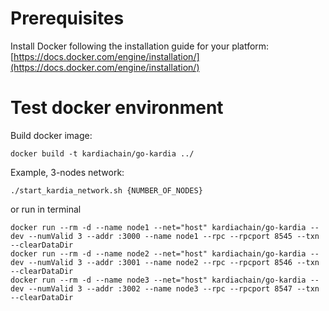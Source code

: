 # Prerequisites
Install Docker following the installation guide for your platform: [https://docs.docker.com/engine/installation/](https://docs.docker.com/engine/installation/)

# Test docker environment 

Build docker image: 

```
docker build -t kardiachain/go-kardia ../
```

Example, 3-nodes network: 

```
./start_kardia_network.sh {NUMBER_OF_NODES}
```

or run in terminal

```
docker run --rm -d --name node1 --net="host" kardiachain/go-kardia --dev --numValid 3 --addr :3000 --name node1 --rpc --rpcport 8545 --txn --clearDataDir
docker run --rm -d --name node2 --net="host" kardiachain/go-kardia --dev --numValid 3 --addr :3001 --name node2 --rpc --rpcport 8546 --txn --clearDataDir
docker run --rm -d --name node3 --net="host" kardiachain/go-kardia --dev --numValid 3 --addr :3002 --name node3 --rpc --rpcport 8547 --txn --clearDataDir
```

